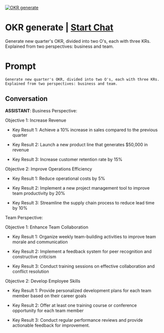 
[![OKR generate](https://flow-prompt-covers.s3.us-west-1.amazonaws.com/icon/realistic/real_6.png)](https://gptcall.net/chat.html?data=%7B%22contact%22%3A%7B%22id%22%3A%22hAJpCPNO8W0Dy_za8FhuK%22%2C%22flow%22%3Atrue%7D%7D)
# OKR generate | [Start Chat](https://gptcall.net/chat.html?data=%7B%22contact%22%3A%7B%22id%22%3A%22hAJpCPNO8W0Dy_za8FhuK%22%2C%22flow%22%3Atrue%7D%7D)
Generate new quarter's OKR, divided into two O's, each with three KRs. Explained from two perspectives: business and team.

# Prompt

```
Generate new quarter's OKR, divided into two O's, each with three KRs. Explained from two perspectives: business and team.
```

## Conversation

**ASSISTANT**: Business Perspective:



Objective 1: Increase Revenue

- Key Result 1: Achieve a 10% increase in sales compared to the previous quarter

- Key Result 2: Launch a new product line that generates $50,000 in revenue

- Key Result 3: Increase customer retention rate by 15%



Objective 2: Improve Operations Efficiency

- Key Result 1: Reduce operational costs by 5%

- Key Result 2: Implement a new project management tool to improve team productivity by 20%

- Key Result 3: Streamline the supply chain process to reduce lead time by 10%



Team Perspective:



Objective 1: Enhance Team Collaboration

- Key Result 1: Organize weekly team-building activities to improve team morale and communication

- Key Result 2: Implement a feedback system for peer recognition and constructive criticism

- Key Result 3: Conduct training sessions on effective collaboration and conflict resolution



Objective 2: Develop Employee Skills

- Key Result 1: Provide personalized development plans for each team member based on their career goals

- Key Result 2: Offer at least one training course or conference opportunity for each team member

- Key Result 3: Conduct regular performance reviews and provide actionable feedback for improvement.


